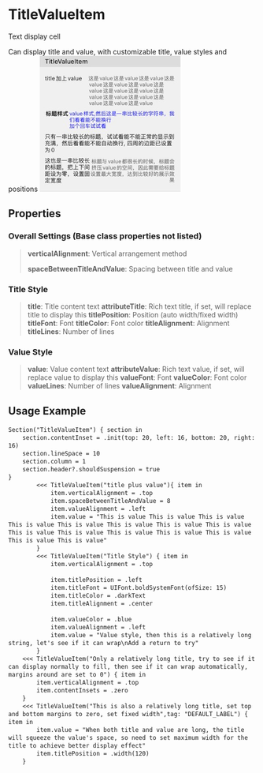 # TitleValueItem

Text display cell

Can display title and value, with customizable title, value styles and positions
![](./TitleValueItem.jpg) 

## Properties

### Overall Settings (Base class properties not listed)

> **verticalAlignment**: Vertical arrangement method
>
> **spaceBetweenTitleAndValue**: Spacing between title and value

### Title Style

> **title**: Title content text
> **attributeTitle**: Rich text title, if set, will replace title to display this
> **titlePosition**: Position (auto width/fixed width)
> **titleFont**: Font
> **titleColor**: Font color
> **titleAlignment**: Alignment
> **titleLines**: Number of lines

### Value Style

>**value**: Value content text
>**attributeValue**: Rich text value, if set, will replace value to display this
>**valueFont**: Font
>**valueColor**: Font color
>**valueLines**: Number of lines
>**valueAlignment**: Alignment

## Usage Example

```
Section("TitleValueItem") { section in
    section.contentInset = .init(top: 20, left: 16, bottom: 20, right: 16)
    section.lineSpace = 10
    section.column = 1
    section.header?.shouldSuspension = true
}
        <<< TitleValueItem("title plus value"){ item in
            item.verticalAlignment = .top
            item.spaceBetweenTitleAndValue = 8
            item.valueAlignment = .left
            item.value = "This is value This is value This is value This is value This is value This is value This is value This is value This is value This is value This is value This is value This is value This is value This is value"
        }
        <<< TitleValueItem("Title Style") { item in
            item.verticalAlignment = .top

            item.titlePosition = .left
            item.titleFont = UIFont.boldSystemFont(ofSize: 15)
            item.titleColor = .darkText
            item.titleAlignment = .center

            item.valueColor = .blue
            item.valueAlignment = .left
            item.value = "Value style, then this is a relatively long string, let's see if it can wrap\nAdd a return to try"
        }
    <<< TitleValueItem("Only a relatively long title, try to see if it can display normally to fill, then see if it can wrap automatically, margins around are set to 0") { item in
        item.verticalAlignment = .top
        item.contentInsets = .zero
    }
    <<< TitleValueItem("This is also a relatively long title, set top and bottom margins to zero, set fixed width",tag: "DEFAULT_LABEL") { item in
        item.value = "When both title and value are long, the title will squeeze the value's space, so need to set maximum width for the title to achieve better display effect"
        item.titlePosition = .width(120)
    }
```
